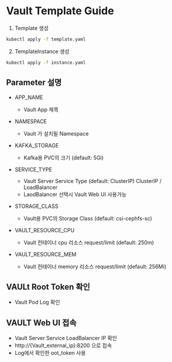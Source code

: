 # Vault Template Guide

1. Template 생성
```bash
kubectl apply -f template.yaml
```

2. TemplateInstance 생성
```bash
kubectl apply -f instance.yaml
```

## Parameter 설명
- APP_NAME  
  - Vault App 제목

- NAMESPACE
  - Vault 가 설치될 Namespace

- KAFKA_STORAGE
  - Kafka용 PVC의 크기 (default: 5Gi)

- SERVICE_TYPE
  - Vault Server Service Type (default: ClusterIP) ClusterIP / LoadBalancer
  - LaodBalancer 선택시 Vault Web UI 사용가능

- STORAGE_CLASS  
  - Vault용 PVC의 Storage Class (default: csi-cephfs-sc)

- VAULT_RESOURCE_CPU  
  - Vault 컨테이너 cpu 리소스 request/limit (default: 250m)

- VAULT_RESOURCE_MEM  
  - Vault 컨테이너 memory 리소스 request/limit (default: 256Mi)

## VAULt Root Token 확인
- Vault Pod Log 확인

## VAULT Web UI 접속
- Vault Server Service LoadBalancer IP 확인
- http://{Vault_external_ip}:8200 으로 접속
- Log에서 확인한 oot_token 사용
